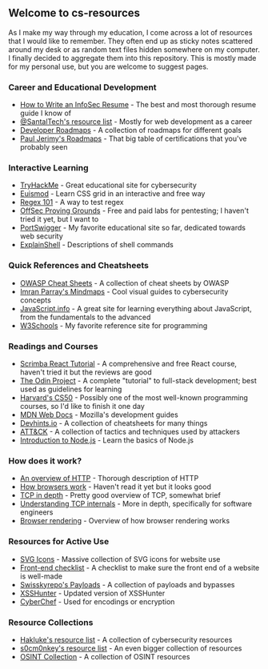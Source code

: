 ## Welcome to cs-resources
As I make my way through my education, I come across a lot of resources that I would like to remember. They often end up as sticky notes scattered around my desk or as random text files hidden somewhere on my computer. I finally decided to aggregate them into this repository. This is mostly made for my personal use, but you are welcome to suggest pages.



### Career and Educational Development
- [How to Write an InfoSec Resume](https://bytebreach.com/how-to-write-an-infosec-resume/) - The best and most thorough resume guide I know of
- [@SantalTech's resource list](https://medium.com/@SantalTech/every-resource-i-used-to-get-500k-software-engineering-offers-bae44a0097c7) - Mostly for web development as a career
- [Developer Roadmaps](https://roadmap.sh/) - A collection of roadmaps for different goals
- [Paul Jerimy's Roadmaps](https://pauljerimy.com/security-certification-roadmap/) - That big table of certifications that you've probably seen


### Interactive Learning
- [TryHackMe](https://tryhackme.com/hacktivities) - Great educational site for cybersecurity
- [Euismod](https://www.euismod.dev/#/) - Learn CSS grid in an interactive and free way
- [Regex 101](https://regex101.com/) - A way to test regex
- [OffSec Proving Grounds](https://www.offensive-security.com/labs/individual/) - Free and paid labs for pentesting; I haven't tried it yet, but I want to
- [PortSwigger](https://portswigger.net/web-security/dashboard) - My favorite educational site so far, dedicated towards web security
- [ExplainShell](https://explainshell.com/) - Descriptions of shell commands


### Quick References and Cheatsheets
- [OWASP Cheat Sheets](https://github.com/OWASP/CheatSheetSeries) - A collection of cheat sheets by OWASP
- [Imran Parray's Mindmaps](https://github.com/imran-parray/Mind-Maps) - Cool visual guides to cybersecurity concepts
- [JavaScript.info](https://javascript.info/) - A great site for learning everything about JavaScript, from the fundamentals to the advanced
- [W3Schools](https://www.w3schools.com/) - My favorite reference site for programming


### Readings and Courses
- [Scrimba React Tutorial](https://scrimba.com/learn/learnreact#) - A comprehensive and free React course, haven't tried it but the reviews are good
- [The Odin Project](https://www.theodinproject.com/) - A complete "tutorial" to full-stack development; best used as guidelines for learning
- [Harvard's CS50](https://pll.harvard.edu/course/cs50-introduction-computer-science?delta=0) - Possibly one of the most well-known programming courses, so I'd like to finish it one day
- [MDN Web Docs](https://developer.mozilla.org/en-US/docs/Learn) - Mozilla's development guides
- [Devhints.io](https://devhints.io/) - A collection of cheatsheets for many things
- [ATT&CK](https://attack.mitre.org/) - A collection of tactics and techniques used by attackers
- [Introduction to Node.js](https://nodejs.dev/en/learn/) - Learn the basics of Node.js


### How does it work?
- [An overview of HTTP](https://developer.mozilla.org/en-US/docs/Web/HTTP/Overview) - Thorough description of HTTP
- [How browsers work](https://www.freecodecamp.org/news/web-application-security-understanding-the-browser-5305ed2f1dac/) - Haven't read it yet but it looks good
- [TCP in depth](https://dev.to/tamerlang/tcp-in-depth-3g83#:~:text=It%20is%20used%20on%20top,referred%20to%20as%20TCP%2FIP.) - Pretty good overview of TCP, somewhat brief
- [Understanding TCP internals](https://codeburst.io/understanding-tcp-internals-step-by-step-for-software-engineers-system-designers-part-1-df0c10b86449) - More in depth, specifically for software engineers
- [Browser rendering](https://blog.logrocket.com/how-browser-rendering-works-behind-scenes/) - Overview of how browser rendering works


### Resources for Active Use
- [SVG Icons](https://tablericons.com/) - Massive collection of SVG icons for website use
- [Front-end checklist](https://frontendchecklist.io/) - A checklist to make sure the front end of a website is well-made
- [Swisskyrepo's Payloads](https://github.com/swisskyrepo/PayloadsAllTheThings) - A collection of payloads and bypasses
- [XSSHunter](https://xsshunter.trufflesecurity.com/) - Updated version of XSSHunter
- [CyberChef](https://0x1.gitlab.io/code/CyberChef/) - Used for encodings or encryption


### Resource Collections
- [Hakluke's resource list](https://labs.detectify.com/2021/08/24/hakluke-list-resources-for-beginner-hackers-2021/) - A collection of cybersecurity resources
- [s0cm0nkey's resource list](https://s0cm0nkey.gitbook.io/s0cm0nkeys-security-reference-guide/) - An even bigger collection of resources
- [OSINT Collection](https://github.com/Ph055a/OSINT_Collection) - A collection of OSINT resources
